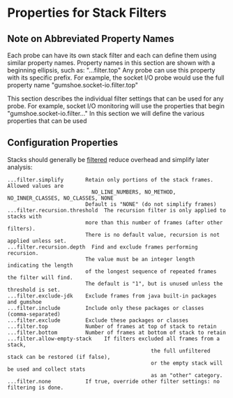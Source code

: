 Properties for Stack Filters
============================

Note on Abbreviated Property Names
----------------------------------

Each probe can have its own stack filter and each can define them using similar property names.
Property names in this section are shown with a beginning ellipsis, such as: "...filter.top"
Any probe can use this property with its specific prefix.  For example, the socket I/O probe
would use the full property name "gumshoe.socket-io.filter.top"

This section describes the individual filter settings that can be used for any probe.
For example, socket I/O monitoring will use the properties that begin "gumshoe.socket-io.filter..."
In this section we will define the various properties that can be used 

Configuration Properties
------------------------

Stacks should generally be [filtered](../filters.md) reduce overhead and simplify later analysis:
                                
    ...filter.simplify       Retain only portions of the stack frames.  Allowed values are
                               NO_LINE_NUMBERS, NO_METHOD, NO_INNER_CLASSES, NO_CLASSES, NONE
                             Default is "NONE" (do not simplify frames)
    ...filter.recursion.threshold  The recursion filter is only applied to stacks with
                             more than this number of frames (after other filters).
                             There is no default value, recursion is not applied unless set.
    ...filter.recursion.depth  Find and exclude frames performing recursion.
                             The value must be an integer length indicating the length
                             of the longest sequence of repeated frames the filter will find.
                             The default is "1", but is unused unless the threshold is set.
    ...filter.exclude-jdk    Exclude frames from java built-in packages and gumshoe 
    ...filter.include        Include only these packages or classes (comma-separated)
    ...filter.exclude        Exclude these packages or classes 
    ...filter.top            Number of frames at top of stack to retain
    ...filter.bottom         Number of frames at bottom of stack to retain
    ...filter.allow-empty-stack    If filters excluded all frames from a stack,
                                                  the full unfiltered stack can be restored (if false),
                                                  or the empty stack will be used and collect stats
                                                  as an "other" category.
    ...filter.none           If true, override other filter settings: no filtering is done. 


